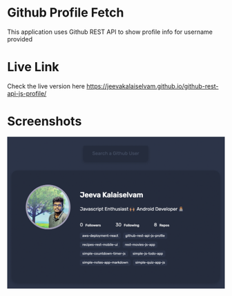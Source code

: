 # Github Profile Fetch

This application uses Github REST API to show profile info for username provided

# Live Link
Check the live version here <https://jeevakalaiselvam.github.io/github-rest-api-js-profile/>

# Screenshots
![Profile](screens/screen1.png)


